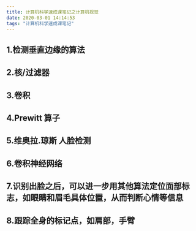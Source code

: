 ```yaml
---
title: 计算机科学速成课笔记之计算机视觉
date: 2020-03-01 14:14:53
tags: "计算机科学速成课笔记"
---
```


## 1.检测垂直边缘的算法
<!--more-->

## 2.核/过滤器

## 3.卷积

## 4.Prewitt 算子

## 5.维奥拉.琼斯 人脸检测

## 6.卷积神经网络

## 7.识别出脸之后，可以进一步用其他算法定位面部标志，如眼睛和眉毛具体位置，从而判断心情等信息

## 8.跟踪全身的标记点，如肩部，手臂